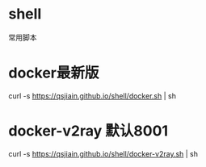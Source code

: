# shell
常用脚本

# docker最新版
curl -s https://qsjiain.github.io/shell/docker.sh | sh
# docker-v2ray 默认8001
curl -s https://qsjiain.github.io/shell/docker-v2ray.sh | sh
